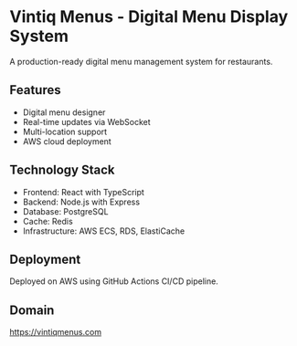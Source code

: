 # Vintiq Menus - Digital Menu Display System

A production-ready digital menu management system for restaurants.

## Features
- Digital menu designer
- Real-time updates via WebSocket
- Multi-location support
- AWS cloud deployment

## Technology Stack
- Frontend: React with TypeScript
- Backend: Node.js with Express
- Database: PostgreSQL
- Cache: Redis
- Infrastructure: AWS ECS, RDS, ElastiCache

## Deployment
Deployed on AWS using GitHub Actions CI/CD pipeline.

## Domain
https://vintiqmenus.com